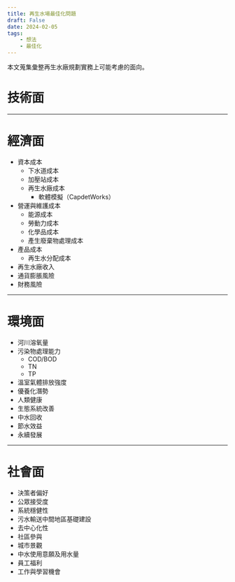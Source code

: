 ```yaml
---
title: 再生水場最佳化問題
draft: False
date: 2024-02-05
tags:
    - 想法
    - 最佳化
---
```

本文蒐集彙整再生水廠規劃實務上可能考慮的面向。

# 技術面

---
# 經濟面
- 資本成本
	- 下水道成本
	- 加壓站成本
	- 再生水廠成本
		- 軟體模擬（CapdetWorks）
- 營運與維護成本
	- 能源成本
	- 勞動力成本
	- 化學品成本
	- 產生廢棄物處理成本
- 產品成本
	- 再生水分配成本
- 再生水廠收入
- 通貨膨脹風險
- 財務風險

---
# 環境面
- 河川溶氧量
- 污染物處理能力
	- COD/BOD
	- TN
	- TP
- 溫室氣體排放強度
- 優養化潛勢
- 人類健康
- 生態系統改善
- 中水回收
- 節水效益
- 永續發展

---
# 社會面

- 決策者偏好
- 公眾接受度
- 系統穩健性
- 污水輸送中間地區基礎建設
- 去中心化性
- 社區參與
- 城市景觀
- 中水使用意願及用水量
- 員工福利
- 工作與學習機會

